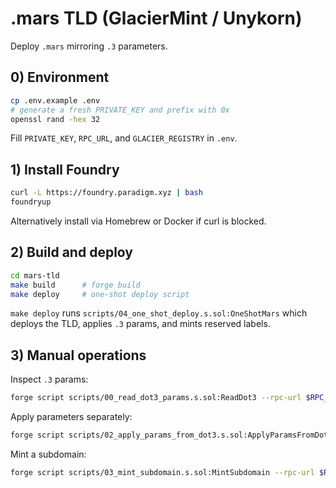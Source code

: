 # .mars TLD (GlacierMint / Unykorn)

Deploy `.mars` mirroring `.3` parameters.

## 0) Environment
```bash
cp .env.example .env
# generate a fresh PRIVATE_KEY and prefix with 0x
openssl rand -hex 32
```
Fill `PRIVATE_KEY`, `RPC_URL`, and `GLACIER_REGISTRY` in `.env`.

## 1) Install Foundry
```bash
curl -L https://foundry.paradigm.xyz | bash
foundryup
```
Alternatively install via Homebrew or Docker if curl is blocked.

## 2) Build and deploy
```bash
cd mars-tld
make build      # forge build
make deploy     # one-shot deploy script
```
`make deploy` runs `scripts/04_one_shot_deploy.s.sol:OneShotMars` which deploys the TLD, applies `.3` params, and mints reserved labels.

## 3) Manual operations
Inspect `.3` params:
```bash
forge script scripts/00_read_dot3_params.s.sol:ReadDot3 --rpc-url $RPC_URL
```
Apply parameters separately:
```bash
forge script scripts/02_apply_params_from_dot3.s.sol:ApplyParamsFromDot3 --rpc-url $RPC_URL --broadcast -vvvv
```
Mint a subdomain:
```bash
forge script scripts/03_mint_subdomain.s.sol:MintSubdomain --rpc-url $RPC_URL --broadcast -vvvv
```
